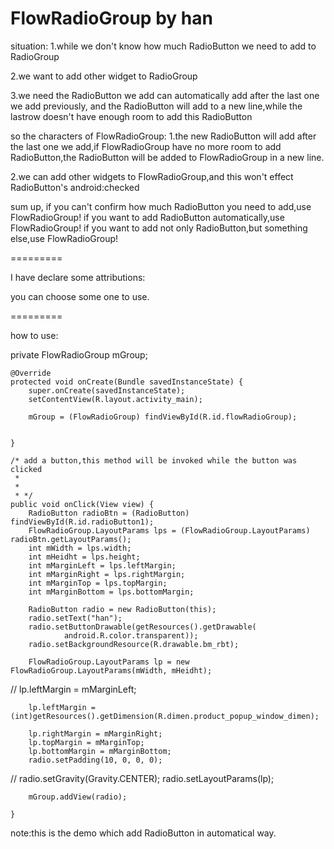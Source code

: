 FlowRadioGroup by han
========
situation:
1.while we don't know how much RadioButton we need to add to RadioGroup

2.we want to add other widget to RadioGroup

3.we need the RadioButton we add can automatically add after the last one we add previously,
and the RadioButton will add to a new line,while the lastrow doesn't have enough room to add
this RadioButton


so the characters of FlowRadioGroup:
1.the new RadioButton will add after the last one we add,if FlowRadioGroup have no more room
to add RadioButton,the RadioButton will be added to FlowRadioGroup in a new line.

2.we can add other widgets to FlowRadioGroup,and this won't effect RadioButton's android:checked



sum up,
if you can't confirm how much RadioButton you need to add,use FlowRadioGroup!
if you want to add RadioButton automatically,use FlowRadioGroup!
if you want to add not only RadioButton,but something else,use FlowRadioGroup!

=========

I have declare some attributions:
<declare-styleable name="FlowRadioGroup">
        <attr name="android:orientation" />
        <attr name="radio_direction" format="enum">
            <enum name="ltr" value="0" />
            <enum name="rtl" value="1" />
        </attr>
        <attr name="debug_draw" format="boolean" />
        <attr name="weight_default" format="float" />
        <attr name="android:gravity" />
    </declare-styleable>
    <declare-styleable name="FlowRadioGroup_LayoutParams">
        <attr name="radio_new_line" format="boolean" />
        <attr name="radio_weight" format="float" />
        <attr name="android:layout_gravity" />
    </declare-styleable>
	
you can choose some one to use.

=========

how to use:

private FlowRadioGroup mGroup;

	@Override
	protected void onCreate(Bundle savedInstanceState) {
		super.onCreate(savedInstanceState);
		setContentView(R.layout.activity_main);
		
		mGroup = (FlowRadioGroup) findViewById(R.id.flowRadioGroup);
		
		
	}
	
	/* add a button,this method will be invoked while the button was clicked
	 * 
	 * 
	 * */
	public void onClick(View view) {
		RadioButton radioBtn = (RadioButton) findViewById(R.id.radioButton1);
		FlowRadioGroup.LayoutParams lps = (FlowRadioGroup.LayoutParams) radioBtn.getLayoutParams();
		int mWidth = lps.width;
		int mHeidht = lps.height;
		int mMarginLeft = lps.leftMargin;
		int mMarginRight = lps.rightMargin;
		int mMarginTop = lps.topMargin;
		int mMarginBottom = lps.bottomMargin;
		
		RadioButton radio = new RadioButton(this);
		radio.setText("han");
		radio.setButtonDrawable(getResources().getDrawable(
				android.R.color.transparent));
		radio.setBackgroundResource(R.drawable.bm_rbt);

		FlowRadioGroup.LayoutParams lp = new FlowRadioGroup.LayoutParams(mWidth, mHeidht);
//		lp.leftMargin = mMarginLeft;
		
		lp.leftMargin = (int)getResources().getDimension(R.dimen.product_popup_window_dimen);
		
		lp.rightMargin = mMarginRight;
		lp.topMargin = mMarginTop;
		lp.bottomMargin = mMarginBottom;
		radio.setPadding(10, 0, 0, 0);
//		radio.setGravity(Gravity.CENTER);
		radio.setLayoutParams(lp);

		mGroup.addView(radio);
		
	}

note:this is the demo which add RadioButton in automatical way.








